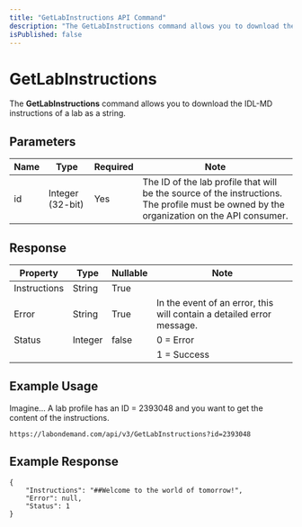 ```yaml
---
title: "GetLabInstructions API Command"
description: "The GetLabInstructions command allows you to download the IDL-MD instructions of a lab as a string."
isPublished: false
---
```


# GetLabInstructions

The **GetLabInstructions** command allows you to download the IDL-MD instructions of a lab as a string. 

## Parameters
|Name|Type|Required|Note|
|--- |--- |--- |--- |
|id|Integer (32-bit)|Yes|The ID of the lab profile that will be the source of the instructions. The profile must be owned by the organization on the API consumer.|


## Response
|Property|Type|Nullable|Note|
|--- |--- |--- |--- |
|Instructions|String|True|
|Error|String|True|In the event of an error, this will contain a detailed error message.|
|Status|Integer|false|0 = Error
||||1 = Success|


## Example Usage
Imagine…  A lab profile has an ID = 2393048 and you want to get the content of the instructions.

```
https://labondemand.com/api/v3/GetLabInstructions?id=2393048
```

## Example Response
```linenums
{
    "Instructions": "##Welcome to the world of tomorrow!",
    "Error": null,
    "Status": 1
}
```
